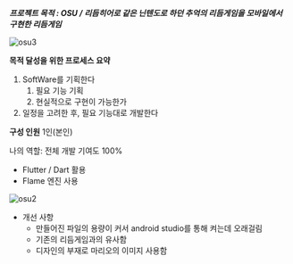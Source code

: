 ***프로젝트 목적 : OSU / 리듬히어로 같은 닌텐도로 하던 추억의 리듬게임을 모바일에서 구현한 리듬게임***


![osu3](https://github.com/lovecandy010/rhythm_game/assets/95009128/6e6b7026-dcd2-4b08-92b6-07fc080af15f)


**목적 달성을 위한 프로세스 요약**

1. SoftWare를 기획한다
    1. 필요 기능 기획
    2. 현실적으로 구현이 가능한가
2. 일정을 고려한 후, 필요 기능대로 개발한다


**구성 인원**
1인(본인)


나의 역할: 전체 개발 기여도 100%
- Flutter / Dart 활용
- Flame 엔진 사용

![osu2](https://github.com/lovecandy010/rhythm_game/assets/95009128/d38a59bf-d7c1-487d-8823-16fa03d6d0b8)

- 개선 사항
    - 만들어진 파일의 용량이 커서 android studio를 통해 켜는데 오래걸림
    - 기존의 리듬게임과의 유사함
    - 디자인의 부재로 마리오의 이미지 사용함
